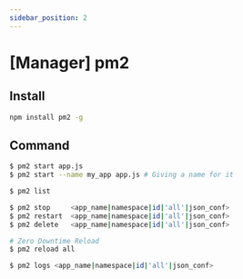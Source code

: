 ```yaml
---
sidebar_position: 2
---
```


# [Manager] pm2

## Install

```bash title="npm"
npm install pm2 -g
```

## Command

```bash
$ pm2 start app.js
$ pm2 start --name my_app app.js # Giving a name for it

$ pm2 list

$ pm2 stop     <app_name|namespace|id|'all'|json_conf>
$ pm2 restart  <app_name|namespace|id|'all'|json_conf>
$ pm2 delete   <app_name|namespace|id|'all'|json_conf>

# Zero Downtime Reload
$ pm2 reload all

$ pm2 logs <app_name|namespace|id|'all'|json_conf>
```